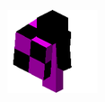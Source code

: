 ![entity][entity]

[entity]: https://raw.githubusercontent.com/Zalth-One-Three/Zyl-Roth-GIFs/master/Pyro%20Knight/PyroKnight.gif